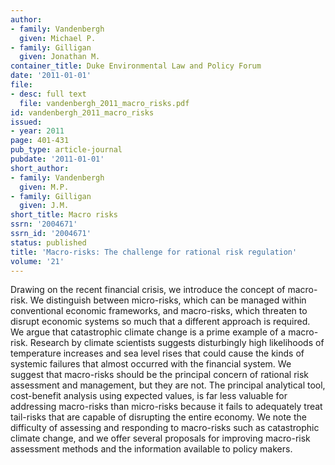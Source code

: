```yaml
---
author:
- family: Vandenbergh
  given: Michael P.
- family: Gilligan
  given: Jonathan M.
container_title: Duke Environmental Law and Policy Forum
date: '2011-01-01'
file:
- desc: full text
  file: vandenbergh_2011_macro_risks.pdf
id: vandenbergh_2011_macro_risks
issued:
- year: 2011
page: 401-431
pub_type: article-journal
pubdate: '2011-01-01'
short_author:
- family: Vandenbergh
  given: M.P.
- family: Gilligan
  given: J.M.
short_title: Macro risks
ssrn: '2004671'
ssrn_id: '2004671'
status: published
title: 'Macro-risks: The challenge for rational risk regulation'
volume: '21'
---
```

Drawing on the recent financial crisis, we introduce the concept of macro-risk. We distinguish between micro-risks, which can be managed within conventional economic frameworks, and macro-risks, which threaten to disrupt economic systems so much that a different approach is required. We argue that catastrophic climate change is a prime example of a macro-risk. Research by climate scientists suggests disturbingly high likelihoods of temperature increases and sea level rises that could cause the kinds of systemic failures that almost occurred with the financial system. We suggest that macro-risks should be the principal concern of rational risk assessment and management, but they are not. The principal analytical tool, cost-benefit analysis using expected values, is far less valuable for addressing macro-risks than micro-risks because it fails to adequately treat tail-risks that are capable of disrupting the entire economy. We note the difficulty of assessing and responding to macro-risks such as catastrophic climate change, and we offer several proposals for improving macro-risk assessment methods and the information available to policy makers.

